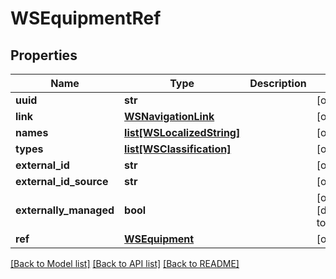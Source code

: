 # WSEquipmentRef

## Properties
Name | Type | Description | Notes
------------ | ------------- | ------------- | -------------
**uuid** | **str** |  | [optional] 
**link** | [**WSNavigationLink**](WSNavigationLink.md) |  | [optional] 
**names** | [**list[WSLocalizedString]**](WSLocalizedString.md) |  | [optional] 
**types** | [**list[WSClassification]**](WSClassification.md) |  | [optional] 
**external_id** | **str** |  | [optional] 
**external_id_source** | **str** |  | [optional] 
**externally_managed** | **bool** |  | [optional] [default to False]
**ref** | [**WSEquipment**](WSEquipment.md) |  | [optional] 

[[Back to Model list]](../README.md#documentation-for-models) [[Back to API list]](../README.md#documentation-for-api-endpoints) [[Back to README]](../README.md)


